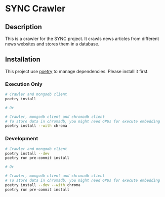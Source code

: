 # SYNC Crawler

## Description

This is a crawler for the SYNC project. It crawls news articles from different news websites and stores them in a database.

## Installation

This project use [poetry](https://python-poetry.org/) to manage dependencies. Please install it first.

### Execution Only

```bash
# Crawler and mongodb client
poetry install

# Or

# Crawler, mongodb client and chromadb client
# To store data in chromadb, you might need GPUs for execute embedding models
poetry install --with chroma
```

### Development

```bash
# Crawler and mongodb client
poetry install --dev
poetry run pre-commit install

# Or

# Crawler, mongodb client and chromadb client
# To store data in chromadb, you might need GPUs for execute embedding models
poetry install --dev --with chroma
poetry run pre-commit install
```
